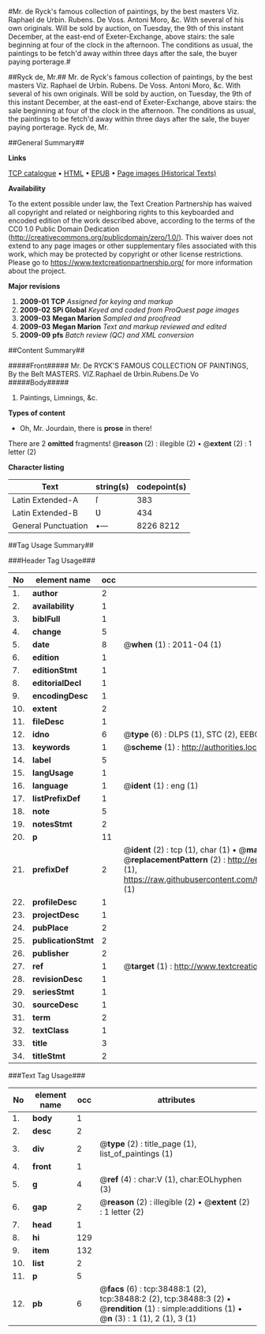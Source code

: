 #Mr. de Ryck's famous collection of paintings, by the best masters Viz. Raphael de Urbin. Rubens. De Voss. Antoni Moro, &c. With several of his own originals. Will be sold by auction, on Tuesday, the 9th of this instant December, at the east-end of Exeter-Exchange, above stairs: the sale beginning at four of the clock in the afternoon. The conditions as usual, the paintings to be fetch'd away within three days after the sale, the buyer paying porterage.#

##Ryck de, Mr.##
Mr. de Ryck's famous collection of paintings, by the best masters Viz. Raphael de Urbin. Rubens. De Voss. Antoni Moro, &c. With several of his own originals. Will be sold by auction, on Tuesday, the 9th of this instant December, at the east-end of Exeter-Exchange, above stairs: the sale beginning at four of the clock in the afternoon. The conditions as usual, the paintings to be fetch'd away within three days after the sale, the buyer paying porterage.
Ryck de, Mr.

##General Summary##

**Links**

[TCP catalogue](http://www.ota.ox.ac.uk/tcp/)  • 
[HTML](http://tei.it.ox.ac.uk/tcp/Texts-HTML/free/A58/A58007.html)  • 
[EPUB](http://tei.it.ox.ac.uk/tcp/Texts-EPUB/free/A58/A58007.epub) • 
[Page images (Historical Texts)](https://historicaltexts.jisc.ac.uk/eebo-99834009e)

**Availability**

To the extent possible under law, the Text Creation Partnership has waived all copyright and related or neighboring rights to this keyboarded and encoded edition of the work described above, according to the terms of the CC0 1.0 Public Domain Dedication (http://creativecommons.org/publicdomain/zero/1.0/). This waiver does not extend to any page images or other supplementary files associated with this work, which may be protected by copyright or other license restrictions. Please go to https://www.textcreationpartnership.org/ for more information about the project.

**Major revisions**

1. __2009-01__ __TCP__ *Assigned for keying and markup*
1. __2009-02__ __SPi Global__ *Keyed and coded from ProQuest page images*
1. __2009-03__ __Megan Marion__ *Sampled and proofread*
1. __2009-03__ __Megan Marion__ *Text and markup reviewed and edited*
1. __2009-09__ __pfs__ *Batch review (QC) and XML conversion*

##Content Summary##

#####Front#####
Mr. De RYCK'S FAMOUS COLLECTION OF PAINTINGS, By the Beſt MASTERS. VIZ.Raphael de Ʋrbin.Rubens.De Vo
#####Body#####

1. Paintings, Limnings, &c.

**Types of content**

  * Oh, Mr. Jourdain, there is **prose** in there!

There are 2 **omitted** fragments! 
 @__reason__ (2) : illegible (2)  •  @__extent__ (2) : 1 letter (2)

**Character listing**


|Text|string(s)|codepoint(s)|
|---|---|---|
|Latin Extended-A|ſ|383|
|Latin Extended-B|Ʋ|434|
|General Punctuation|•—|8226 8212|

##Tag Usage Summary##

###Header Tag Usage###

|No|element name|occ|attributes|
|---|---|---|---|
|1.|__author__|2||
|2.|__availability__|1||
|3.|__biblFull__|1||
|4.|__change__|5||
|5.|__date__|8| @__when__ (1) : 2011-04 (1)|
|6.|__edition__|1||
|7.|__editionStmt__|1||
|8.|__editorialDecl__|1||
|9.|__encodingDesc__|1||
|10.|__extent__|2||
|11.|__fileDesc__|1||
|12.|__idno__|6| @__type__ (6) : DLPS (1), STC (2), EEBO-CITATION (1), PROQUEST (1), VID (1)|
|13.|__keywords__|1| @__scheme__ (1) : http://authorities.loc.gov/ (1)|
|14.|__label__|5||
|15.|__langUsage__|1||
|16.|__language__|1| @__ident__ (1) : eng (1)|
|17.|__listPrefixDef__|1||
|18.|__note__|5||
|19.|__notesStmt__|2||
|20.|__p__|11||
|21.|__prefixDef__|2| @__ident__ (2) : tcp (1), char (1)  •  @__matchPattern__ (2) : ([0-9\-]+):([0-9IVX]+) (1), (.+) (1)  •  @__replacementPattern__ (2) : http://eebo.chadwyck.com/downloadtiff?vid=$1&page=$2 (1), https://raw.githubusercontent.com/textcreationpartnership/Texts/master/tcpchars.xml#$1 (1)|
|22.|__profileDesc__|1||
|23.|__projectDesc__|1||
|24.|__pubPlace__|2||
|25.|__publicationStmt__|2||
|26.|__publisher__|2||
|27.|__ref__|1| @__target__ (1) : http://www.textcreationpartnership.org/docs/. (1)|
|28.|__revisionDesc__|1||
|29.|__seriesStmt__|1||
|30.|__sourceDesc__|1||
|31.|__term__|2||
|32.|__textClass__|1||
|33.|__title__|3||
|34.|__titleStmt__|2||


###Text Tag Usage###

|No|element name|occ|attributes|
|---|---|---|---|
|1.|__body__|1||
|2.|__desc__|2||
|3.|__div__|2| @__type__ (2) : title_page (1), list_of_paintings (1)|
|4.|__front__|1||
|5.|__g__|4| @__ref__ (4) : char:V (1), char:EOLhyphen (3)|
|6.|__gap__|2| @__reason__ (2) : illegible (2)  •  @__extent__ (2) : 1 letter (2)|
|7.|__head__|1||
|8.|__hi__|129||
|9.|__item__|132||
|10.|__list__|2||
|11.|__p__|5||
|12.|__pb__|6| @__facs__ (6) : tcp:38488:1 (2), tcp:38488:2 (2), tcp:38488:3 (2)  •  @__rendition__ (1) : simple:additions (1)  •  @__n__ (3) : 1 (1), 2 (1), 3 (1)|

